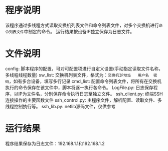 # 程序说明
该程序通过多线程方式读取交换机列表文件和命令列表文件，对多个交换机进行`命令列表文件`中制定的命令。
运行结果按设备IP独立保存为日志文件。

# 文件说明
config: 脚本程序的配置，可对可配置项进行自定义设置(手动指定读取文件名称，多线程线程数量)
sw_list: 交换机列表文件，格式为：`交换机IP地址   用户名  密码`，如有多台设备，填写多行记录
cmd_list: 配置命令列表文件，将所有在交换机执行的命令保存在该文件中，脚本将逐一执行各命令。
LogFile.py: 日志保存程序，以IP为文件名，分别保存命令执行日志至独立文件。
ssh_client.py: 终端SSH连接操作的主要函数文件
ssh_control.py: 主程序文件，解析配置、读取文件、多线程控制执行等。
ssh_lib.py: netlib源码文件，仅供参考

# 运行结果
程序结果保存为日志文件：192.168.1.1和192.168.1.2
